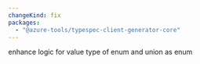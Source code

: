```yaml
---
changeKind: fix
packages:
  - "@azure-tools/typespec-client-generator-core"
---
```


enhance logic for value type of enum and union as enum